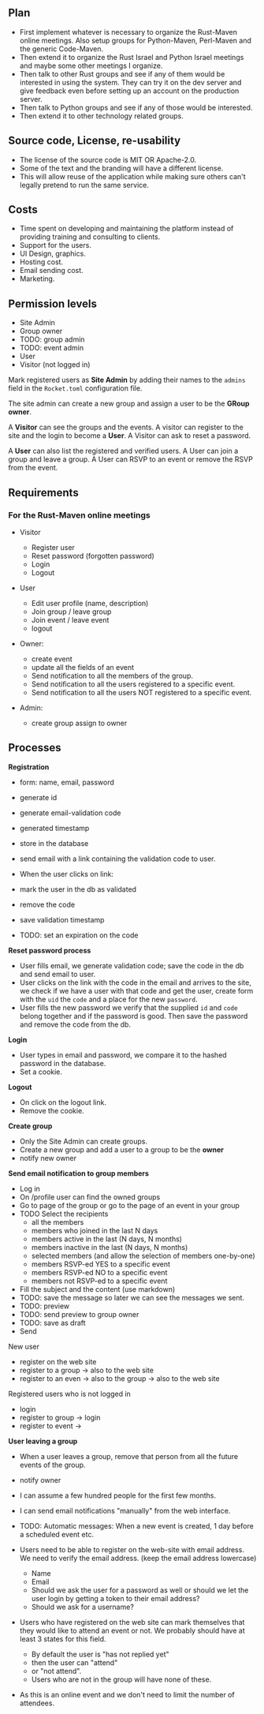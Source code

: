 ## Plan

* First implement whatever is necessary to organize the Rust-Maven online meetings. Also setup groups for Python-Maven, Perl-Maven and the generic Code-Maven.
* Then extend it to organize the Rust Israel and Python Israel meetings and maybe some other meetings I organize.
* Then talk to other Rust groups and see if any of them would be interested in using the system. They can try it on the dev server and give feedback even before setting up an account on the production server.
* Then talk to Python groups and see if any of those would be interested.
* Then extend it to other technology related groups.


## Source code, License, re-usability

* The license of the source code is MIT OR Apache-2.0.
* Some of the text and the branding will have a different license.
* This will allow reuse of the application while making sure others can't legally pretend to run the same service.

## Costs

* Time spent on developing and maintaining the platform instead of providing training and consulting to clients.
* Support for the users.
* UI Design, graphics.
* Hosting cost.
* Email sending cost.
* Marketing.

## Permission levels
* Site Admin
* Group owner
* TODO: group admin
* TODO: event admin
* User
* Visitor (not logged in)

Mark registered users as **Site Admin** by adding their names to the `admins` field in the `Rocket.toml` configuration file.

The site admin can create a new group and assign a user to be the **GRoup owner**.


A **Visitor** can see the groups and the events. A visitor can register to the site and the login to become a **User**. A Visitor can ask to reset a password.

A **User** can also list the registered and verified users. A User can join a group and leave a group. A User can RSVP to an event or remove the RSVP from the event. 


## Requirements

### For the Rust-Maven online meetings

* Visitor
    * Register user
    * Reset password (forgotten password)
    * Login
    * Logout

* User
    * Edit user profile (name, description)
    * Join group / leave group
    * Join event / leave event
    * logout

* Owner:
    * create event
    * update all the fields of an event
    * Send notification to all the members of the group.
    * Send notification to all the users registered to a specific event.
    * Send notification to all the users NOT registered to a specific event.


* Admin:
    * create group assign to owner


## Processes

**Registration**
* form: name, email, password
* generate id
* generate email-validation code
* generated timestamp
* store in the database
* send email with a link containing the validation code to user.

* When the user clicks on link:
* mark the user in the db as validated
* remove the code
* save validation timestamp
* TODO: set an expiration on the code


**Reset password process**
* User fills email, we generate validation code; save the code in the db and send email to user.
* User clicks on the link with the code in the email and arrives to the site, we check if we have a user with that code and get the user, create form with the `uid` the `code` and a place for the new `password`.
* User fills the new password we verify that the supplied `id` and `code` belong together and if the password is good. Then save the password and remove the code from the db.

**Login**
* User types in email and password, we compare it to the hashed password in the database.
* Set a cookie.

**Logout**
* On click on the logout link.
* Remove the cookie.

**Create group**
* Only the Site Admin can create groups.
* Create a new group and add a user to a group to be the **owner**
* notify new owner

**Send email notification to group members**
* Log in
* On /profile user can find the owned groups 
* Go to page of the group or go to the page of an event in your group
* TODO Select the recipients
    * all the members
    * members who joined in the last N days
    * members active in the last (N days, N months)
    * members inactive in the last (N days, N months)
    * selected members (and allow the selection of members one-by-one)
    * members RSVP-ed YES to a specific event
    * members RSVP-ed NO to a specific event
    * members not RSVP-ed to a specific event
* Fill the subject and the content (use markdown)
* TODO: save the message so later we can see the messages we sent.
* TODO: preview
* TODO: send preview to group owner
* TODO: save as draft
* Send



New user
* register on the web site
* register to a group -> also to the web site
* register to an even -> also to the group -> also to the web site

Registered users who is not logged in
* login
* register to group -> login
* register to event -> 

**User leaving a group**
* When a user leaves a group, remove that person from all the future events of the group.
* notify owner



* I can assume a few hundred people for the first few months.

* I can send email notifications "manually" from the web interface.


* TODO: Automatic messages: When a new event is created, 1 day before a scheduled event etc.

* Users need to be able to register on the web-site with email address. We need to verify the email address. (keep the email address lowercase)
    * Name
    * Email
    * Should we ask the user for a password as well or should we let the user login by getting a token to their email address?
    * Should we ask for a username?
* Users who have registered on the web site can mark themselves that they would like to attend an event or not. We probably should have at least 3 states for this field.
    * By default the user is "has not replied yet"
    * then the user can "attend"
    * or "not attend".
    * Users who are not in the group will have none of these.
* As this is an online event and we don't need to limit the number of attendees.
